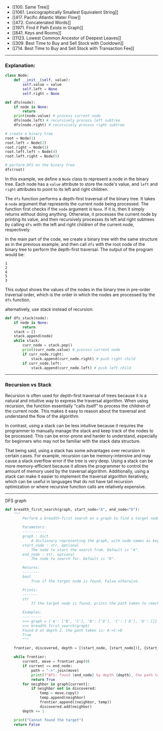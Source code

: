 - [[100. Same Tree]]
- [[1061. Lexicographically Smallest Equivalent String]]
- [[417. Pacific Atlantic Water Flow]]
- [[472. Concatenated Words]]
- [[1971. Find if Path Exists in Graph]]
- [[841. Keys and Rooms]]
- [[1123. Lowest Common Ancestor of Deepest Leaves]]
- [[309. Best Time to Buy and Sell Stock with Cooldown]]
- [[714. Best Time to Buy and Sell Stock with Transaction Fee]]

---

### Explanation:

```python
class Node:
    def __init__(self, value):
        self.value = value
        self.left = None
        self.right = None

def dfs(node):
    if node is None:
        return
    print(node.value) # process current node
    dfs(node.left) # recursively process left subtree
    dfs(node.right) # recursively process right subtree

# create a binary tree
root = Node(1)
root.left = Node(2)
root.right = Node(3)
root.left.left = Node(4)
root.left.right = Node(5)

# perform DFS on the binary tree
dfs(root)
```

In this example, we define a `Node` class to represent a node in the binary tree. Each node has a `value` attribute to store the node's value, and `left` and `right` attributes to point to its left and right children.

The `dfs` function performs a depth-first traversal of the binary tree. It takes a `node` argument that represents the current node being processed. The function first checks if the `node` argument is `None`. If it is, then it simply returns without doing anything. Otherwise, it processes the current node by printing its value, and then recursively processes its left and right subtrees by calling `dfs` with the left and right children of the current node, respectively.

In the main part of the code, we create a binary tree with the same structure as in the previous example, and then call `dfs` with the root node of the binary tree to perform the depth-first traversal. The output of the program would be:

```
1
2
4
5
3
```

This output shows the values of the nodes in the binary tree in pre-order traversal order, which is the order in which the nodes are processed by the `dfs` function.

alternatively, use stack instead of recursion:
```python
def dfs_stack(node):
    if node is None:
        return
    stack = []
    stack.append(node)
    while stack:
        curr_node = stack.pop()
        print(curr_node.value) # process current node
        if curr_node.right:
            stack.append(curr_node.right) # push right child
        if curr_node.left:
            stack.append(curr_node.left) # push left child
```

---

### Recursion vs Stack

Recursion is often used for depth-first traversal of trees because it is a natural and intuitive way to express the traversal algorithm. When using recursion, the function essentially "calls itself" to process the children of the current node. This makes it easy to reason about the traversal and understand the flow of the algorithm.

In contrast, using a stack can be less intuitive because it requires the programmer to manually manage the stack and keep track of the nodes to be processed. This can be error-prone and harder to understand, especially for beginners who may not be familiar with the stack data structure.

That being said, using a stack has some advantages over recursion in certain cases. For example, recursion can be memory-intensive and may cause a stack overflow error if the tree is very deep. Using a stack can be more memory-efficient because it allows the programmer to control the amount of memory used by the traversal algorithm. Additionally, using a stack can make it easier to implement the traversal algorithm iteratively, which can be useful in languages that do not have tail recursion optimization or where recursive function calls are relatively expensive.

---
DFS graph

```python
def breadth_first_search(graph, start_node="A", end_node="D"):
    """
        Perform a breadth-first search on a graph to find a target node.

        Parameters:
        -----------
        graph : dict
            A dictionary representing the graph, with node names as keys and lists of neighbor nodes as values.
        start_node : str, optional
            The node to start the search from. Default is "A".
        end_node : str, optional
            The node to search for. Default is "D".

        Returns:
        --------
        bool
            True if the target node is found, False otherwise.

        Prints:
        -------
        str
            If the target node is found, prints the path taken to reach it, along with the depth of the node.

        Examples:
        ---------
        >>> graph = {'A': ['B', 'C'], 'B': ['D'], 'C': ['D'], 'D': []}
        >>> breadth_first_search(graph)
        Found D at depth 2, the path taken is: A->C->D
        True
        """

    frontier, discovered, depth = [(start_node, [start_node])], {start_node}, 0

    while frontier:
        current, move = frontier.pop(0)
        if current == end_node:
            path = "->".join(move)
            print(f"BFS: found {end_node} by depth {depth}, the path taken is: {path}")
            return True
        for neighbor in graph[current]:
            if neighbor not in discovered:
                temp = move.copy()
                temp.append(neighbor)
                frontier.append((neighbor, temp))
                discovered.add(neighbor)
        depth += 1

    print("Cannot found the target")
    return False
```